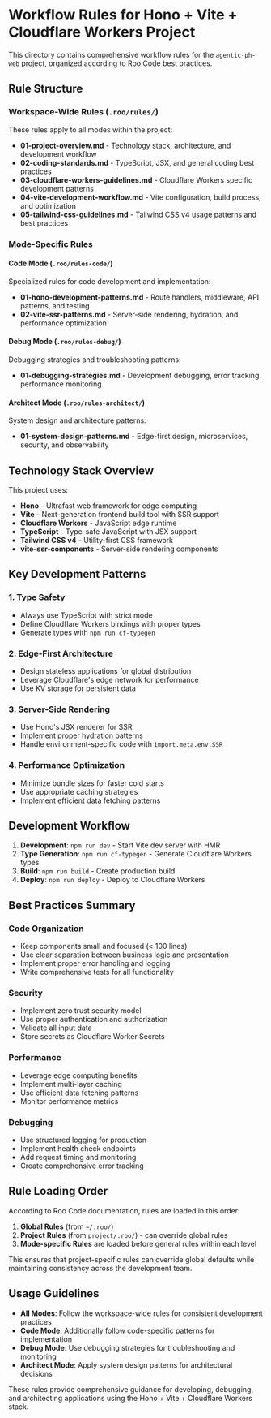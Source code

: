 # Workflow Rules for Hono + Vite + Cloudflare Workers Project

This directory contains comprehensive workflow rules for the `agentic-ph-web` project, organized according to Roo Code best practices.

## Rule Structure

### Workspace-Wide Rules (`.roo/rules/`)

These rules apply to all modes within the project:

- **01-project-overview.md** - Technology stack, architecture, and development workflow
- **02-coding-standards.md** - TypeScript, JSX, and general coding best practices
- **03-cloudflare-workers-guidelines.md** - Cloudflare Workers specific development patterns
- **04-vite-development-workflow.md** - Vite configuration, build process, and optimization
- **05-tailwind-css-guidelines.md** - Tailwind CSS v4 usage patterns and best practices

### Mode-Specific Rules

#### Code Mode (`.roo/rules-code/`)

Specialized rules for code development and implementation:

- **01-hono-development-patterns.md** - Route handlers, middleware, API patterns, and testing
- **02-vite-ssr-patterns.md** - Server-side rendering, hydration, and performance optimization

#### Debug Mode (`.roo/rules-debug/`)

Debugging strategies and troubleshooting patterns:

- **01-debugging-strategies.md** - Development debugging, error tracking, performance monitoring

#### Architect Mode (`.roo/rules-architect/`)

System design and architecture patterns:

- **01-system-design-patterns.md** - Edge-first design, microservices, security, and observability

## Technology Stack Overview

This project uses:

- **Hono** - Ultrafast web framework for edge computing
- **Vite** - Next-generation frontend build tool with SSR support
- **Cloudflare Workers** - JavaScript edge runtime
- **TypeScript** - Type-safe JavaScript with JSX support
- **Tailwind CSS v4** - Utility-first CSS framework
- **vite-ssr-components** - Server-side rendering components

## Key Development Patterns

### 1. Type Safety

- Always use TypeScript with strict mode
- Define Cloudflare Workers bindings with proper types
- Generate types with `npm run cf-typegen`

### 2. Edge-First Architecture

- Design stateless applications for global distribution
- Leverage Cloudflare's edge network for performance
- Use KV storage for persistent data

### 3. Server-Side Rendering

- Use Hono's JSX renderer for SSR
- Implement proper hydration patterns
- Handle environment-specific code with `import.meta.env.SSR`

### 4. Performance Optimization

- Minimize bundle sizes for faster cold starts
- Use appropriate caching strategies
- Implement efficient data fetching patterns

## Development Workflow

1. **Development**: `npm run dev` - Start Vite dev server with HMR
2. **Type Generation**: `npm run cf-typegen` - Generate Cloudflare Workers types
3. **Build**: `npm run build` - Create production build
4. **Deploy**: `npm run deploy` - Deploy to Cloudflare Workers

## Best Practices Summary

### Code Organization

- Keep components small and focused (< 100 lines)
- Use clear separation between business logic and presentation
- Implement proper error handling and logging
- Write comprehensive tests for all functionality

### Security

- Implement zero trust security model
- Use proper authentication and authorization
- Validate all input data
- Store secrets as Cloudflare Worker Secrets

### Performance

- Leverage edge computing benefits
- Implement multi-layer caching
- Use efficient data fetching patterns
- Monitor performance metrics

### Debugging

- Use structured logging for production
- Implement health check endpoints
- Add request timing and monitoring
- Create comprehensive error tracking

## Rule Loading Order

According to Roo Code documentation, rules are loaded in this order:

1. **Global Rules** (from `~/.roo/`)
2. **Project Rules** (from `project/.roo/`) - can override global rules
3. **Mode-specific Rules** are loaded before general rules within each level

This ensures that project-specific rules can override global defaults while maintaining consistency across the development team.

## Usage Guidelines

- **All Modes**: Follow the workspace-wide rules for consistent development practices
- **Code Mode**: Additionally follow code-specific patterns for implementation
- **Debug Mode**: Use debugging strategies for troubleshooting and monitoring
- **Architect Mode**: Apply system design patterns for architectural decisions

These rules provide comprehensive guidance for developing, debugging, and architecting applications using the Hono + Vite + Cloudflare Workers stack.
